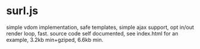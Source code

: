 # surl.js

simple vdom implementation, safe templates, simple ajax support, opt in/out render loop, fast.
source code self documented, see index.html for an example, 3.2kb min+gziped, 6.6kb min.